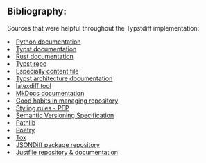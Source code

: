 ## Bibliography:

Sources that were helpful throughout the Typstdiff implementation:

<li> <a href="https://docs.python.org/3/">Python documentation</a> </li>
<li> <a href="https://typst.app/docs/">Typst documentation</a> </li>
<li> <a href="https://www.rust-lang.org/learn">Rust documentation</a> </li>
<li> <a href="https://github.com/orgs/typst/repositories">Typst repo</a> </li>
<li> <a href="https://github.com/typst/typst/blob/main/crates/typst/src/foundations/content.rs">Especially content file</a></li>
<li> <a href="https://github.com/typst/typst/blob/main/docs/dev/architecture.md">Typst architecture documentation</a></li>
<li> <a href="https://www.overleaf.com/learn/latex/Articles/Using_Latexdiff_For_Marking_Changes_To_Tex_Documents">latexdiff tool</a></li>
<li> <a href="https://www.mkdocs.org/">MkDocs documentation</a></li>
<li> <a href="https://www.conventionalcommits.org/en/v1.0.0/">Good habits in managing repository</a></li>
<li> <a href="https://peps.python.org/pep-0008/">Styling rules - PEP</a></li>
<li> <a href="https://semver.org/">Semantic Versioning Specification</a></li>
<li> <a href="https://docs.python.org/3/library/pathlib.html">Pathlib</a></li>
<li> <a href="https://python-poetry.org/">Poetry</a></li>
<li> <a href="https://tox.wiki/en/4.14.1/user_guide.html">Tox</a></li>
<li> <a href="https://github.com/xlwings/jsondiff">JSONDiff package repository</a></li>
<li> <a href="https://github.com/casey/just">Justfile repository & documentation</a></li>